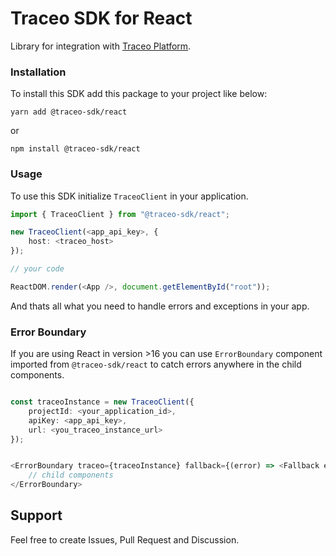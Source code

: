 # Traceo SDK for React

Library for integration with [Traceo Platform](https://github.com/traceo-dev/traceo).

### Installation
To install this SDK add this package to your project like below:
```
yarn add @traceo-sdk/react
```
or
```
npm install @traceo-sdk/react
```

### Usage
To use this SDK initialize `TraceoClient` in your application.
```ts
import { TraceoClient } from "@traceo-sdk/react";

new TraceoClient(<app_api_key>, {
    host: <traceo_host>
});

// your code

ReactDOM.render(<App />, document.getElementById("root"));
```

And thats all what you need to handle errors and exceptions in your app. 

### Error Boundary
If you are using React in version >16 you can use `ErrorBoundary` component imported from `@traceo-sdk/react` to catch errors anywhere in the child components.

```ts

const traceoInstance = new TraceoClient({
    projectId: <your_application_id>,
    apiKey: <app_api_key>,
    url: <you_traceo_instance_url>
});


<ErrorBoundary traceo={traceoInstance} fallback={(error) => <Fallback error={error} />}>
    // child components
</ErrorBoundary>

```

## Support
Feel free to create Issues, Pull Request and Discussion.
